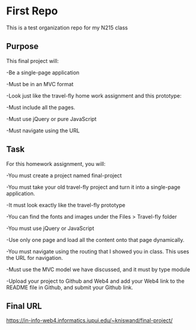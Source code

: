 # First Repo

This is a test organization repo for my N215 class

## Purpose

This final project will:

-Be a single-page application

-Must be in an MVC format

-Look just like the travel-fly home work assignment and this prototype:

-Must include all the pages.

-Must use jQuery or pure JavaScript

-Must navigate using the URL

## Task

For this homework assignment, you will:

-You must create a project named final-project

-You must take your old travel-fly project and turn it into a single-page application.

-It must look exactly like the travel-fly prototype

-You can find the fonts and images under the Files > Travel-fly folder

-You must use jQuery or JavaScript

-Use only one page and load all the content onto that page dynamically.

-You must navigate using the routing that I showed you in class. This uses the URL for navigation.

-Must use the MVC model we have discussed, and it must by type module

-Upload your project to Github and Web4 and add your Web4 link to the README file in Github, and submit your Github link.

## Final URL

https://in-info-web4.informatics.iupui.edu/~kniswand/final-project/

